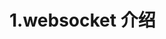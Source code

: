# 1.websocket 介绍

<!-- article: http://www.zhufengpeixun.cn/2020/html/98.websocket.html
code: D:\james\my\course\zhufeng\公开课\从零实现WebSocket通信协议 -->
